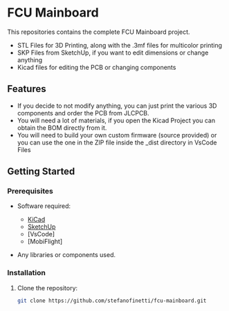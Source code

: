 # FCU Mainboard

This repositories contains the complete FCU Mainboard project.
* STL Files for 3D Printing, along with the .3mf files for multicolor printing
* SKP Files from SketchUp, if you want to edit dimensions or change anything
* Kicad files for editing the PCB or changing components

## Features
- If you decide to not modify anything, you can just print the various 3D components and order the PCB from JLCPCB.
- You will need a lot of materials, if you open the Kicad Project you can obtain the BOM directly from it.
- You will need to build your own custom firmware (source provided) or you can use the one in the ZIP file inside the \_dist directory in VsCode Files


## Getting Started
### Prerequisites
- Software required: 
   * [KiCad](https://www.kicad.org/)
   * [SketchUp](https://www.sketchup.com)
   * [VsCode]
   * [MobiFlight]

- Any libraries or components used.

### Installation
1. Clone the repository:
   ```bash
   git clone https://github.com/stefanofinetti/fcu-mainboard.git

